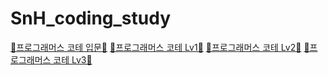 # SnH_coding_study

[🐣프로그래머스 코테 입문🐣](https://school.programmers.co.kr/learn/challenges/beginner?order=acceptance_desc&languages=javascript)
[🐔프로그래머스 코테 Lv1🐔](https://school.programmers.co.kr/learn/challenges?order=acceptance_desc&languages=javascript&page=1&levels=1)
[🦊프로그래머스 코테 Lv2🦊](https://school.programmers.co.kr/learn/challenges?order=acceptance_desc&languages=javascript&page=1&levels=2)
[🦁프로그래머스 코테 Lv3🦁](https://school.programmers.co.kr/learn/challenges?order=acceptance_desc&languages=javascript&page=1&levels=3)